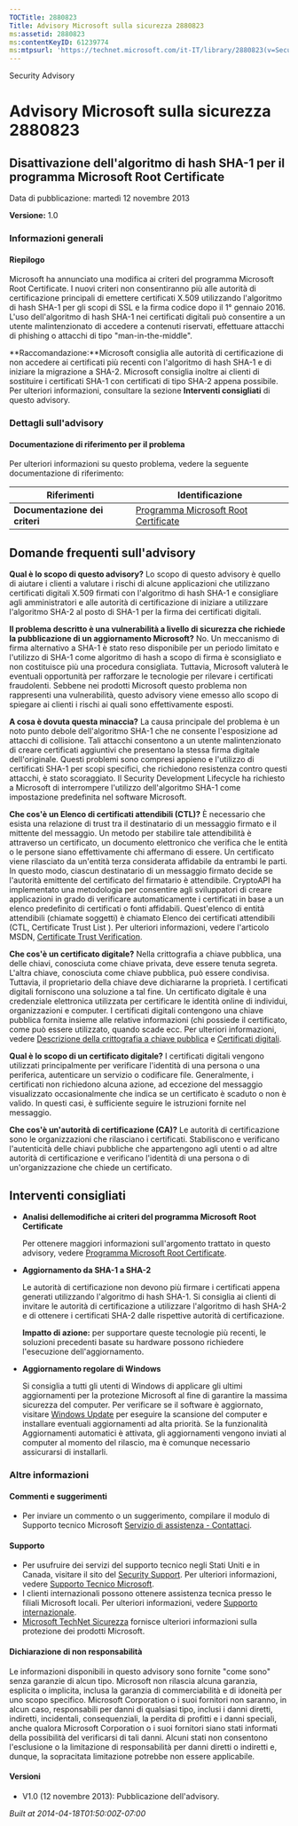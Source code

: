 ```yaml
---
TOCTitle: 2880823
Title: Advisory Microsoft sulla sicurezza 2880823
ms:assetid: 2880823
ms:contentKeyID: 61239774
ms:mtpsurl: 'https://technet.microsoft.com/it-IT/library/2880823(v=Security.10)'
---
```


Security Advisory

Advisory Microsoft sulla sicurezza 2880823
==========================================

Disattivazione dell'algoritmo di hash SHA-1 per il programma Microsoft Root Certificate
---------------------------------------------------------------------------------------

Data di pubblicazione: martedì 12 novembre 2013

**Versione:** 1.0

### Informazioni generali

#### Riepilogo

Microsoft ha annunciato una modifica ai criteri del programma Microsoft Root Certificate. I nuovi criteri non consentiranno più alle autorità di certificazione principali di emettere certificati X.509 utilizzando l'algoritmo di hash SHA-1 per gli scopi di SSL e la firma codice dopo il 1° gennaio 2016. L'uso dell'algoritmo di hash SHA-1 nei certificati digitali può consentire a un utente malintenzionato di accedere a contenuti riservati, effettuare attacchi di phishing o attacchi di tipo "man-in-the-middle".

**Raccomandazione:**Microsoft consiglia alle autorità di certificazione di non accedere ai certificati più recenti con l'algoritmo di hash SHA-1 e di iniziare la migrazione a SHA-2. Microsoft consiglia inoltre ai clienti di sostituire i certificati SHA-1 con certificati di tipo SHA-2 appena possibile. Per ulteriori informazioni, consultare la sezione **Interventi consigliati** di questo advisory.

### Dettagli sull'advisory

#### Documentazione di riferimento per il problema

Per ulteriori informazioni su questo problema, vedere la seguente documentazione di riferimento:

| Riferimenti                    | Identificazione                                                                                  |
|--------------------------------|--------------------------------------------------------------------------------------------------|
| **Documentazione dei criteri** | [Programma Microsoft Root Certificate](http://technet.microsoft.com/en-us/library/cc751157.aspx) |

Domande frequenti sull'advisory
-------------------------------

<span></span>
**Qual è lo scopo di questo advisory?**
Lo scopo di questo advisory è quello di aiutare i clienti a valutare i rischi di alcune applicazioni che utilizzano certificati digitali X.509 firmati con l'algoritmo di hash SHA-1 e consigliare agli amministratori e alle autorità di certificazione di iniziare a utilizzare l'algoritmo SHA-2 al posto di SHA-1 per la firma dei certificati digitali.

**Il problema descritto è una vulnerabilità a livello di sicurezza che richiede la pubblicazione di un aggiornamento Microsoft?**
No. Un meccanismo di firma alternativo a SHA-1 è stato reso disponibile per un periodo limitato e l'utilizzo di SHA-1 come algoritmo di hash a scopo di firma è sconsigliato e non costituisce più una procedura consigliata. Tuttavia, Microsoft valuterà le eventuali opportunità per rafforzare le tecnologie per rilevare i certificati fraudolenti. Sebbene nei prodotti Microsoft questo problema non rappresenti una vulnerabilità, questo advisory viene emesso allo scopo di spiegare ai clienti i rischi ai quali sono effettivamente esposti.

**A cosa è dovuta questa minaccia?**
La causa principale del problema è un noto punto debole dell'algoritmo SHA-1 che ne consente l'esposizione ad attacchi di collisione. Tali attacchi consentono a un utente malintenzionato di creare certificati aggiuntivi che presentano la stessa firma digitale dell'originale. Questi problemi sono compresi appieno e l'utilizzo di certificati SHA-1 per scopi specifici, che richiedono resistenza contro questi attacchi, è stato scoraggiato. Il Security Development Lifecycle ha richiesto a Microsoft di interrompere l'utilizzo dell'algoritmo SHA-1 come impostazione predefinita nel software Microsoft.

**Che cos'è un Elenco di certificati attendibili (CTL)?**
È necessario che esista una relazione di trust tra il destinatario di un messaggio firmato e il mittente del messaggio. Un metodo per stabilire tale attendibilità è attraverso un certificato, un documento elettronico che verifica che le entità o le persone siano effettivamente chi affermano di essere. Un certificato viene rilasciato da un'entità terza considerata affidabile da entrambi le parti. In questo modo, ciascun destinatario di un messaggio firmato decide se l'autorità emittente del certificato del firmatario è attendibile. CryptoAPI ha implementato una metodologia per consentire agli sviluppatori di creare applicazioni in grado di verificare automaticamente i certificati in base a un elenco predefinito di certificati o fonti affidabili. Quest'elenco di entità attendibili (chiamate soggetti) è chiamato Elenco dei certificati attendibili (CTL, Certificate Trust List ). Per ulteriori informazioni, vedere l'articolo MSDN, [Certificate Trust Verification](http://msdn.microsoft.com/en-us/library/aa376546(v=vs.85).aspx).

**Che cos'è un certificato digitale?**
Nella crittografia a chiave pubblica, una delle chiavi, conosciuta come chiave privata, deve essere tenuta segreta. L'altra chiave, conosciuta come chiave pubblica, può essere condivisa. Tuttavia, il proprietario della chiave deve dichiararne la proprietà. I certificati digitali forniscono una soluzione a tal fine. Un certificato digitale è una credenziale elettronica utilizzata per certificare le identità online di individui, organizzazioni e computer. I certificati digitali contengono una chiave pubblica fornita insieme alle relative informazioni (chi possiede il certificato, come può essere utilizzato, quando scade ecc. Per ulteriori informazioni, vedere [Descrizione della crittografia a chiave pubblica](http://technet.microsoft.com/library/aa998077) e [Certificati digitali](http://technet.microsoft.com/en-us/library/cc962029.aspx).

**Qual è lo scopo di un certificato digitale?**
I certificati digitali vengono utilizzati principalmente per verificare l'identità di una persona o una periferica, autenticare un servizio o codificare file. Generalmente, i certificati non richiedono alcuna azione, ad eccezione del messaggio visualizzato occasionalmente che indica se un certificato è scaduto o non è valido. In questi casi, è sufficiente seguire le istruzioni fornite nel messaggio.

**Che cos'è un'autorità di certificazione (CA)?**
Le autorità di certificazione sono le organizzazioni che rilasciano i certificati. Stabiliscono e verificano l'autenticità delle chiavi pubbliche che appartengono agli utenti o ad altre autorità di certificazione e verificano l'identità di una persona o di un'organizzazione che chiede un certificato.

Interventi consigliati
----------------------

<span></span>
-   **Analisi dellemodifiche ai criteri del programma Microsoft** **Root Certificate**

    Per ottenere maggiori informazioni sull'argomento trattato in questo advisory, vedere [Programma Microsoft Root Certificate](http://technet.microsoft.com/en-us/library/cc751157.aspx).

-   **Aggiornamento da SHA-1 a SHA-2**

    Le autorità di certificazione non devono più firmare i certificati appena generati utilizzando l'algoritmo di hash SHA-1. Si consiglia ai clienti di invitare le autorità di certificazione a utilizzare l'algoritmo di hash SHA-2 e di ottenere i certificati SHA-2 dalle rispettive autorità di certificazione.

    **Impatto di azione:** per supportare queste tecnologie più recenti, le soluzioni precedenti basate su hardware possono richiedere l'esecuzione dell'aggiornamento.

-   **Aggiornamento regolare di Windows**

    Si consiglia a tutti gli utenti di Windows di applicare gli ultimi aggiornamenti per la protezione Microsoft al fine di garantire la massima sicurezza del computer. Per verificare se il software è aggiornato, visitare [Windows Update](http://windowsupdate.microsoft.com/) per eseguire la scansione del computer e installare eventuali aggiornamenti ad alta priorità. Se la funzionalità Aggiornamenti automatici è attivata, gli aggiornamenti vengono inviati al computer al momento del rilascio, ma è comunque necessario assicurarsi di installarli.

### Altre informazioni

#### Commenti e suggerimenti

-   Per inviare un commento o un suggerimento, compilare il modulo di Supporto tecnico Microsoft [Servizio di assistenza - Contattaci](http://support.microsoft.com/kb/?scid=sw;en;1257&showpage=1&ws=technet&sd=tech).

#### Supporto

-   Per usufruire dei servizi del supporto tecnico negli Stati Uniti e in Canada, visitare il sito del [Security Support](https://consumersecuritysupport.microsoft.com/default.aspx?mkt=it-it). Per ulteriori informazioni, vedere [Supporto Tecnico Microsoft](http://support.microsoft.com/?ln=it).
-   I clienti internazionali possono ottenere assistenza tecnica presso le filiali Microsoft locali. Per ulteriori informazioni, vedere [Supporto internazionale](http://support.microsoft.com/common/international.aspx).
-   [Microsoft TechNet Sicurezza](http://technet.microsoft.com/it-it/security/default.aspx) fornisce ulteriori informazioni sulla protezione dei prodotti Microsoft.

#### Dichiarazione di non responsabilità

Le informazioni disponibili in questo advisory sono fornite "come sono" senza garanzie di alcun tipo. Microsoft non rilascia alcuna garanzia, esplicita o implicita, inclusa la garanzia di commerciabilità e di idoneità per uno scopo specifico. Microsoft Corporation o i suoi fornitori non saranno, in alcun caso, responsabili per danni di qualsiasi tipo, inclusi i danni diretti, indiretti, incidentali, consequenziali, la perdita di profitti e i danni speciali, anche qualora Microsoft Corporation o i suoi fornitori siano stati informati della possibilità del verificarsi di tali danni. Alcuni stati non consentono l'esclusione o la limitazione di responsabilità per danni diretti o indiretti e, dunque, la sopracitata limitazione potrebbe non essere applicabile.

#### Versioni

-   V1.0 (12 novembre 2013): Pubblicazione dell'advisory.

*Built at 2014-04-18T01:50:00Z-07:00*
